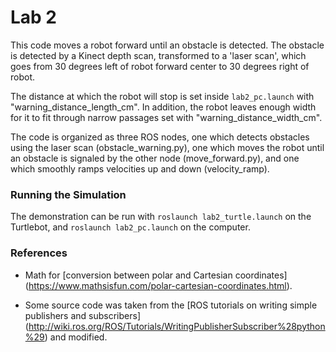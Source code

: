 # Lab 2

This code moves a robot forward until an obstacle is detected. The obstacle is
detected by a Kinect depth scan, transformed to a 'laser scan', which goes from
30 degrees left of robot forward center to 30 degrees right of robot.

The distance at which the robot will stop is set inside `lab2_pc.launch` with
"warning_distance_length_cm". In addition, the robot leaves enough width for it
to fit through narrow passages set with "warning_distance_width_cm".

The code is organized as three ROS nodes, one which detects obstacles using the
laser scan (obstacle_warning.py), one which moves the robot until an obstacle is
signaled by the other node (move_forward.py), and one which smoothly ramps
velocities up and down (velocity_ramp).

### Running the Simulation

The demonstration can be run with `roslaunch lab2_turtle.launch` on the
Turtlebot, and `roslaunch lab2_pc.launch` on the computer.

### References
+ Math for [conversion between polar and Cartesian coordinates] (https://www.mathsisfun.com/polar-cartesian-coordinates.html).

+ Some source code was taken from the [ROS tutorials on writing simple publishers and subscribers] (http://wiki.ros.org/ROS/Tutorials/WritingPublisherSubscriber%28python%29) and modified.
